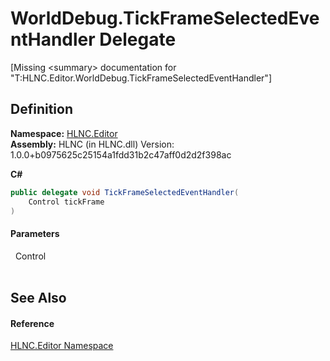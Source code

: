 # WorldDebug.TickFrameSelectedEventHandler Delegate


\[Missing &lt;summary&gt; documentation for "T:HLNC.Editor.WorldDebug.TickFrameSelectedEventHandler"\]



## Definition
**Namespace:** <a href="N_HLNC_Editor">HLNC.Editor</a>  
**Assembly:** HLNC (in HLNC.dll) Version: 1.0.0+b0975625c25154a1fdd31b2c47aff0d2d2f398ac

**C#**
``` C#
public delegate void TickFrameSelectedEventHandler(
	Control tickFrame
)
```



#### Parameters
<dl><dt>  Control</dt><dd> </dd></dl>

## See Also


#### Reference
<a href="N_HLNC_Editor">HLNC.Editor Namespace</a>  
